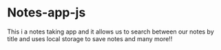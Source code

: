 # Notes-app-js
This i a notes taking app and it allows us to search between our notes by title and uses local storage to save notes and many more!!
